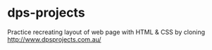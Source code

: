 # dps-projects
Practice recreating layout of web page with HTML & CSS by cloning http://www.dpsprojects.com.au/
